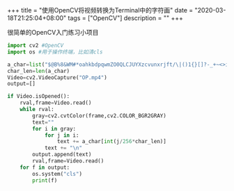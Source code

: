+++
title = "使用OpenCV将视频转换为Terminal中的字符画"
date = "2020-03-18T21:25:04+08:00"
tags = ["OpenCV"]
description = ""
+++


很简单的OpenCV入门练习小项目  

```python
import cv2 #OpenCV
import os #用于操作终端，比如清cls

a_char=list("$@B%8&WM#*oahkbdpqwmZO0QLCJUYXzcvunxrjft/\|()1{}[]?-_+~<>i!lI;:,\"^`'. ") #将ASCII字符以灰度来排序
char_len=len(a_char)
Video=cv2.VideoCapture("OP.mp4")
output=[]

if Video.isOpened():
    rval,frame=Video.read()
    while rval:
        gray=cv2.cvtColor(frame,cv2.COLOR_BGR2GRAY)
        text=""
        for i in gray:
            for j in i:
                text += a_char[int(j/256*char_len)]
            text += "\n"
        output.append(text)
        rval,frame=Video.read()
    for f in output:
        os.system("cls")
        print(f)

```

